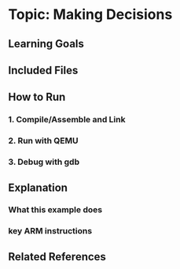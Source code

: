 # Topic: Making Decisions

## Learning Goals

## Included Files

## How to Run
### 1. Compile/Assemble and Link
### 2. Run with QEMU
### 3. Debug with gdb

## Explanation
### What this example does
### key ARM instructions

## Related References

